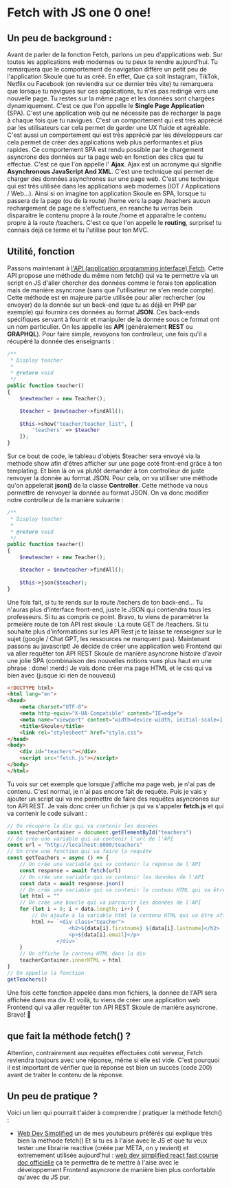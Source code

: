 # Fetch with JS one 0 one!

## Un peu de background :
Avant de parler de la fonction Fetch, parlons un peu d'applications web. Sur toutes les applications web modernes ou tu peux te rendre aujourd'hui. Tu remarquera que le comportement de navigation diffère un petit peu de l'application Skoule que tu as créé. En effet, Que ça soit Instagram, TikTok, Netflix ou Facebook (on reviendra sur ce dernier très vite) tu remarquera que lorsque tu navigues sur ces applications, tu n'es pas redirigé vers une nouvelle page. Tu restes sur la même page et les données sont chargées dynamiquement. C'est ce que l'on appelle le **Single Page Application** (SPA). C'est une application web qui ne nécessite pas de recharger la page à chaque fois que tu navigues. C'est un comportement qui est très apprécié par les utilisateurs car cela permet de garder une UX fluide et agréable. C'est aussi un comportement qui est très apprécié par les développeurs car cela permet de créer des applications web plus performantes et plus rapides.
Ce comportement SPA est rendu possible par le chargement asyncrone des données sur ta page web en fonction des clics que tu effectue. C'est ce que l'on appelle l' **Ajax**. Ajax est un acronyme qui signifie **Asynchronous JavaScript And XML**. C'est une technique qui permet de charger des données asynchrones sur une page web. C'est une technique qui est très utilisée dans les applications web modernes (IOT / Applications / Web...).
Ainsi si on imagine ton application Skoule en SPA, lorsque tu passera de la page (ou de la route) /home vers la page /teachers aucun rechargement de page ne s'effectuera, en reanche tu verras bein disparaitre le contenu propre à la route /home et apparaître le contenu propre à la route /teachers. C'est ce que l'on appelle le **routing**, surprise! tu connais déjà ce terme et tu l'utilise pour ton MVC. 
## Utilité, fonction
Passons maintenant à [l'API (application programming interface) Fetch](https://developer.mozilla.org/en-US/docs/Web/API/Fetch_API/Using_Fetch). Cette API propose une méthode du même nom fetch() qui va te permettre via un script en JS d'aller chercher des données comme le ferais ton application mais de manière asyncrone (sans que l'utilisateur ne s'en rende compte). Cette méthode est en majeure partie utilisée pour aller rechercher (ou envoyer) de la donnée sur un back-end (que tu as déjà en PHP par exemple) qui fournira ces données au format **JSON**. Ces back-ends spécifiques servant à fournir et manipuler de la donnée sous ce format ont un nom particulier. On les appelle les **API** (généralement **REST** ou **GRAPHQL**).
Pour faire simple, revoyons ton controlleur, une fois qu'il a récupéré la donnée des enseignants :
```php	
/**
 * Display teacher 
 *
 * @return void
 */
public function teacher()
{
    $newteacher = new Teacher();

    $teacher = $newteacher->findAll();
    
    $this->show("teacher/teacher_list", [
        'teachers' => $teacher
    ]);
}
```	
Sur ce bout de code, le tableau d'objets $teacher sera envoyé via la methode show afin d'êtres afficher sur une page coté front-end grâce à ton templating.
Et bien là on va plutôt demander à ton controlleur de juste renvoyer la donnée au format JSON. Pour cela, on va utiliser une méthode qu'on appelerait **json()** de la classe **Controller**. Cette méthode va nous permettre de renvoyer la donnée au format JSON. On va donc modifier notre controlleur de la manière suivante :
```php
/**
 * Display teacher 
 *
 * @return void
 */
public function teacher()
{
    $newteacher = new Teacher();

    $teacher = $newteacher->findAll();
    
    $this->json($teacher);
}
```
Une fois fait, si tu te rends sur la route /techers de ton back-end... Tu n'auras plus d'interface front-end, juste le JSON qui contiendra tous les professeurs. Si tu as compris ce point. Bravo, tu viens de paramètrer la prmeière route de ton API rest skoule : La route GET de /teachers. Si tu souhaite plus d'informations sur les API Rest je te laisse te renseigner sur le sujet (google / Chat GPT, les ressources ne manquent pas).
Maintenant passons au javascript! Je décide de créer une application web Frontend qui va aller requêter ton API REST Skoule de manière asyncrone histoire d'avoir une jolie SPA (combinaison des nouvelles notions vues plus haut en une phrase : done! :nerd:) 
Je vais donc créer ma page HTML et le css qui va bien avec (jusque ici rien de nouveau)
```html
<!DOCTYPE html>
<html lang="en">
<head>
    <meta charset="UTF-8">
    <meta http-equiv="X-UA-Compatible" content="IE=edge">
    <meta name="viewport" content="width=device-width, initial-scale=1.0">
    <title>Skoule</title>
    <link rel="stylesheet" href="style.css">
</head>
<body>
    <div id="teachers"></div>
    <script src="fetch.js"></script>
</body>
</html>
```
Tu vois sur cet exemple que lorsque j'affiche ma page web, je n'ai pas de contenu. C'est normal, je n'ai pas encore fait de requête.
Puis je vais y ajouter un script qui va me permettre de faire des requêtes asyncrones sur ton API REST. Je vais donc créer un fichier js qui va s'appeler **fetch.js** et qui va contenir le code suivant :
```js
// On récupère la div qui va contenir les données
const teacherContainer = document.getElementById("teachers")
// On crée une variable qui va contenir l'url de l'API
const url = "http://localhost:8000/teachers"
// On crée une fonction qui va faire la requête
const getTeachers = async () => {
    // On crée une variable qui va contenir la réponse de l'API
    const response = await fetch(url)
    // On crée une variable qui va contenir les données de l'API
    const data = await response.json()
    // On crée une variable qui va contenir le contenu HTML qui va être affiché
    let html = ""
    // On crée une boucle qui va parcourir les données de l'API
    for (let i = 0; i < data.length; i++) {
        // On ajoute à la variable html le contenu HTML qui va être affiché
        html += `<div class="teacher">
                    <h2>${data[i].firstname} ${data[i].lastname}</h2>
                    <p>${data[i].email}</p>
                </div>`
    }
    // On affiche le contenu HTML dans la div
    teacherContainer.innerHTML = html
}
// On appelle la fonction
getTeachers()
```
Une fois cette fonction appelée dans mon fichiers, la donnée de l'API sera affichée dans ma div. Et voilà, tu viens de créer une application web Frontend qui va aller requêter ton API REST Skoule de manière asyncrone. Bravo! :tada:

## que fait la méthode fetch() ?
Attention, contrairement aux requêtes effectuées coté serveur, Fetch reviendra toujours avec une réponse, même si elle est vide. C'est pourquoi il est important de vérifier que la réponse est bien un succès (code 200) avant de traiter le contenu de la réponse.

## Un peu de pratique ?
Voici un lien qui pourrait t'aider à comprendre / pratiquer la méthode fetch() :
- [Web Dev Simplified](https://www.youtube.com/watch?v=cuEtnrL9-H0) un de mes youtubeurs préférés qui explique très bien la méthode fetch()
Et si tu es à l'aise avec le JS et que tu veux tester une librairie reactive (créée par META, on y revient) et extremement utilisée aujourd'hui : 
[web dev simplified react fast course](https://www.youtube.com/watch?v=hQAHSlTtcmY)
[doc officielle](https://react.dev/)
ça te permettra de te mettre à l'aise avec le développement Frontend asyncrone de manière bien plus confortable qu'avec du JS pur.